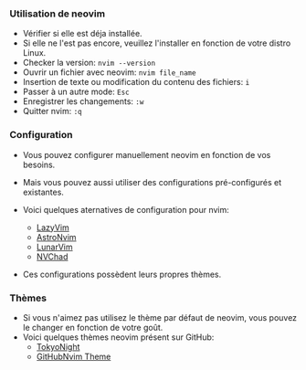 ### Utilisation de neovim

- Vérifier si elle est déja installée.
- Si elle ne l'est pas encore, veuillez l'installer en fonction de votre distro Linux.
- Checker la version: `nvim --version`
- Ouvrir un fichier avec neovim: `nvim file_name`
- Insertion de texte ou modification du contenu des fichiers: `i`
- Passer à un autre mode: `Esc`
- Enregistrer les changements: `:w`
- Quitter nvim: `:q`

### Configuration

- Vous pouvez configurer manuellement neovim en fonction de vos besoins.
- Mais vous pouvez aussi utiliser des configurations pré-configurés et existantes.
- Voici quelques aternatives de configuration pour nvim:
  - [LazyVim](https://www.lazyvim.org/)
  - [AstroNvim](https://astronvim.com/)
  - [LunarVim](https://www.lunarvim.org/)
  - [NVChad](https://nvchad.com/)

- Ces configurations possèdent leurs propres thèmes.

### Thèmes 

- Si vous n'aimez pas utilisez le thème par défaut de neovim, vous pouvez le changer en fonction de votre goût.
- Voici quelques thèmes neovim présent sur GitHub:
  - [TokyoNight](https://github.com/folke/tokyonight.nvim)
  - [GitHubNvim Theme](https://github.com/projekt0n/github-nvim-theme)


